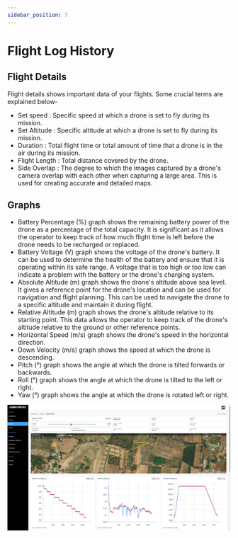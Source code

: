 ```yaml
---
sidebar_position: 7
---
```


# Flight Log History

## Flight Details
Flight details shows important data of your flights. Some crucial terms are explained below-
- Set speed : Specific speed at which a drone is set to fly during its mission.
- Set Altitude : Specific altitude at which a drone is set to fly during its mission.
- Duration : Total flight time or total amount of time that a drone is in the air during its mission.
- Flight Length : Total distance covered by the drone.
- Side Overlap : The degree to which the images captured by a drone's camera overlap with each other when capturing a large area. This is used for creating accurate and detailed maps.

## Graphs 

- Battery Percentage (%) graph shows the remaining battery power of the drone as a percentage of the total capacity. It is significant as it allows the operator to keep track of how much flight time is left before the drone needs to be recharged or replaced.
- Battery Voltage (V) graph shows the voltage of the drone's battery. It can be used to determine the health of the battery and ensure that it is operating within its safe range. A voltage that is too high or too low can indicate a problem with the battery or the drone's charging system.
- Absolute Altitude (m) graph shows the drone's altitude above sea level. It gives a reference point for the drone's location and can be used for navigation and flight planning. This can be used to navigate the drone to a specific altitude and maintain it during flight.
- Relative Altitude (m) graph shows the drone's altitude relative to its starting point. This data allows the operator to keep track of the drone's altitude relative to the ground or other reference points. 
- Horizontal Speed (m/s) graph shows the drone's speed in the horizontal direction. 
- Down Velocity (m/s) graph shows the speed at which the drone is descending. 
- Pitch (°) graph shows the angle at which the drone is tilted forwards or backwards. 
- Roll (°) graph shows the angle at which the drone is tilted to the left or right. 
- Yaw (°) graph shows the angle at which the drone is rotated left or right. 


![Flight log history](img/flight-log-history.png)
